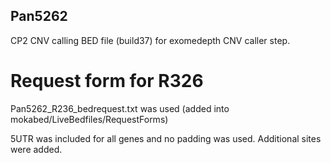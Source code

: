 ## Pan5262

CP2 CNV calling BED file (build37) for exomedepth CNV caller step.

# Request form for R326
Pan5262_R236_bedrequest.txt was used  (added into mokabed/LiveBedfiles/RequestForms)

5UTR was included for all genes and no padding was used. Additional sites were added.